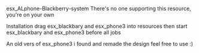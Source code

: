 esx_ALphone-Blackberry-system
There's no one supporting this resource, you're on your own

Installation
drag esx_blackbary and esx_phone3 into resources
then start esx_blackbary and esx_phone3 before all jobs

An old vers of esx_phone3 i found and remade the design feel free to use :)
